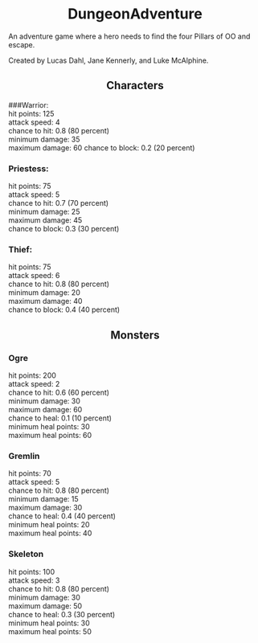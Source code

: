 <div align="center">

# DungeonAdventure
</div>
An adventure game where a hero needs to find the four Pillars of OO and escape.

Created by Lucas Dahl, Jane Kennerly, and Luke McAlphine.

<div align="center">

## Characters
</div>


###Warrior: <br>
hit points: 125 <br>
attack speed: 4 <br>
chance to hit: 0.8 (80 percent) <br>
minimum damage: 35 <br>
maximum damage: 60
chance to block: 0.2 (20 percent)<br>

### Priestess: <br>
hit points: 75 <br>
attack speed: 5 <br>
chance to hit: 0.7 (70 percent) <br>
minimum damage: 25 <br>
maximum damage: 45 <br>
chance to block: 0.3 (30 percent) <br>

### Thief: <br>
hit points: 75 <br>
attack speed: 6 <br>
chance to hit: 0.8 (80 percent) <br>
minimum damage: 20 <br>
maximum damage: 40 <br>
chance to block: 0.4 (40 percent) <br>

<div align="center">

## Monsters
</div>

### Ogre <br>
hit points: 200 <br>
attack speed: 2 <br>
chance to hit: 0.6 (60 percent) <br>
minimum damage: 30 <br>
maximum damage: 60 <br>
chance to heal: 0.1 (10 percent) <br>
minimum heal points: 30 <br>
maximum heal points: 60 <br>

### Gremlin <br>
hit points: 70 <br>
attack speed: 5 <br>
chance to hit: 0.8 (80 percent) <br>
minimum damage: 15 <br>
maximum damage: 30 <br>
chance to heal: 0.4 (40 percent) <br>
minimum heal points: 20 <br>
maximum heal points: 40 <br>

### Skeleton <br>
hit points: 100 <br>
attack speed: 3 <br>
chance to hit: 0.8 (80 percent) <br>
minimum damage: 30 <br>
maximum damage: 50 <br>
chance to heal: 0.3 (30 percent) <br>
minimum heal points: 30 <br>
maximum heal points: 50 <br>